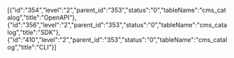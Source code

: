 [{"id":"354","level":"2","parent_id":"353","status":"0","tableName":"cms_catalog","title":"OpenAPI"},{"id":"356","level":"2","parent_id":"353","status":"0","tableName":"cms_catalog","title":"SDK"},{"id":"410","level":"2","parent_id":"353","status":"0","tableName":"cms_catalog","title":"CLI"}]